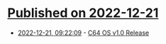 # [Published on 2022-12-21](index.md)

* [2022-12-21, 09:22:09](https://news.ycombinator.com/item?id=34078422) - [C64 OS v1.0 Release](https://www.c64os.com/post/c64osv1release)
